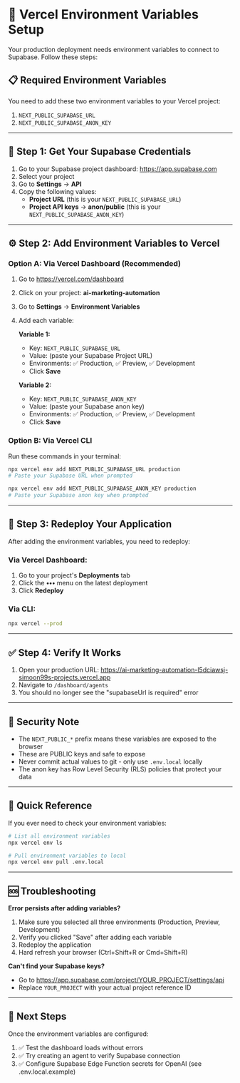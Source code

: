 # 🚀 Vercel Environment Variables Setup

Your production deployment needs environment variables to connect to Supabase. Follow these steps:

## 📋 Required Environment Variables

You need to add these two environment variables to your Vercel project:

1. `NEXT_PUBLIC_SUPABASE_URL`
2. `NEXT_PUBLIC_SUPABASE_ANON_KEY`

---

## 🔑 Step 1: Get Your Supabase Credentials

1. Go to your Supabase project dashboard: https://app.supabase.com
2. Select your project
3. Go to **Settings** → **API**
4. Copy the following values:
   - **Project URL** (this is your `NEXT_PUBLIC_SUPABASE_URL`)
   - **Project API keys** → **anon/public** (this is your `NEXT_PUBLIC_SUPABASE_ANON_KEY`)

---

## ⚙️ Step 2: Add Environment Variables to Vercel

### Option A: Via Vercel Dashboard (Recommended)

1. Go to https://vercel.com/dashboard
2. Click on your project: **ai-marketing-automation**
3. Go to **Settings** → **Environment Variables**
4. Add each variable:
   
   **Variable 1:**
   - Key: `NEXT_PUBLIC_SUPABASE_URL`
   - Value: (paste your Supabase Project URL)
   - Environments: ✅ Production, ✅ Preview, ✅ Development
   - Click **Save**

   **Variable 2:**
   - Key: `NEXT_PUBLIC_SUPABASE_ANON_KEY`
   - Value: (paste your Supabase anon key)
   - Environments: ✅ Production, ✅ Preview, ✅ Development
   - Click **Save**

### Option B: Via Vercel CLI

Run these commands in your terminal:

```bash
npx vercel env add NEXT_PUBLIC_SUPABASE_URL production
# Paste your Supabase URL when prompted

npx vercel env add NEXT_PUBLIC_SUPABASE_ANON_KEY production
# Paste your Supabase anon key when prompted
```

---

## 🔄 Step 3: Redeploy Your Application

After adding the environment variables, you need to redeploy:

### Via Vercel Dashboard:
1. Go to your project's **Deployments** tab
2. Click the **•••** menu on the latest deployment
3. Click **Redeploy**

### Via CLI:
```bash
npx vercel --prod
```

---

## ✅ Step 4: Verify It Works

1. Open your production URL: https://ai-marketing-automation-l5dciawsj-simoon99s-projects.vercel.app
2. Navigate to `/dashboard/agents`
3. You should no longer see the "supabaseUrl is required" error

---

## 🔐 Security Note

- The `NEXT_PUBLIC_*` prefix means these variables are exposed to the browser
- These are PUBLIC keys and safe to expose
- Never commit actual values to git - only use `.env.local` locally
- The anon key has Row Level Security (RLS) policies that protect your data

---

## 📝 Quick Reference

If you ever need to check your environment variables:

```bash
# List all environment variables
npx vercel env ls

# Pull environment variables to local
npx vercel env pull .env.local
```

---

## 🆘 Troubleshooting

**Error persists after adding variables?**
1. Make sure you selected all three environments (Production, Preview, Development)
2. Verify you clicked "Save" after adding each variable
3. Redeploy the application
4. Hard refresh your browser (Ctrl+Shift+R or Cmd+Shift+R)

**Can't find your Supabase keys?**
- Go to https://app.supabase.com/project/YOUR_PROJECT/settings/api
- Replace `YOUR_PROJECT` with your actual project reference ID

---

## 🎯 Next Steps

Once the environment variables are configured:
1. ✅ Test the dashboard loads without errors
2. ✅ Try creating an agent to verify Supabase connection
3. ✅ Configure Supabase Edge Function secrets for OpenAI (see .env.local.example)

